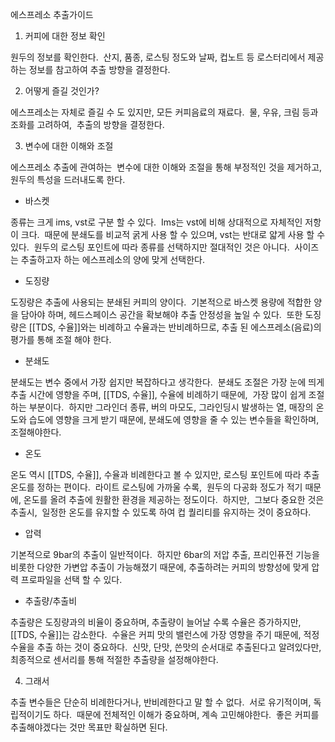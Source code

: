 

에스프레소 추출가이드

 1. 커피에 대한 정보 확인

원두의 정보를 확인한다. 
산지, 품종, 로스팅 정도와 날짜, 컵노트 등
로스터리에서 제공하는 정보를 참고하여
추출 방향을 결정한다. 

2. 어떻게 즐길 것인가? 

  에스프레소는 자체로 즐길 수 도 있지만,
모든 커피음료의 재료다. 
물, 우유, 크림 등과 조화를 고려하여, 
추출의 방향을 결정한다. 

3. 변수에 대한 이해와 조절

에스프레소 추출에 관여하는 
변수에 대한 이해와 조절을 통해
부정적인 것을 제거하고,
원두의 특성을 드러내도록 한다. 

- 바스켓 

종류는 크게 ims, vst로 구분 할 수 있다. 
Ims는 vst에 비해 상대적으로 자체적인 저항이 크다. 
때문에 분쇄도를 비교적 굵게 사용 할 수 있으며,
vst는 반대로 얇게 사용 할 수 있다. 
원두의 로스팅 포인트에 따라
종류를 선택하지만 절대적인 것은 아니다. 
사이즈는 추출하고자 하는 에스프레소의 양에 맞게
선택한다. 

- 도징량

도징량은 추출에 사용되는 분쇄된 커피의 양이다. 
기본적으로 바스켓 용량에 적합한 양을 담아야 하며,
헤드스페이스 공간을 확보해야 추출 안정성을 높일 수 있다. 
또한 도징량은 [[TDS, 수율]]와는 비례하고 수율과는 반비례하므로,
추출 된 에스프레소(음료)의 평가를 통해 조절 해야 한다.  

- 분쇄도

분쇄도는 변수 중에서 가장 쉽지만 복잡하다고 생각한다. 
분쇄도 조절은 가장 눈에 띄게 추출 시간에 영향을 주며,
[[TDS, 수율]], 수율에 비례하기 때문에, 
가장 많이 쉽게 조절하는 부분이다. 
하지만 그라인더 종류, 버의 마모도, 그라인딩시 발생하는
열, 매장의 온도와 습도에 영향을 크게 받기 때문에,
분쇄도에 영향을 줄 수 있는 변수들을 확인하며,
조절해야한다. 

  - 온도

온도 역시 [[TDS, 수율]], 수율과 비례한다고 볼 수 있지만,
로스팅 포인트에 따라 추출온도를 정하는 편이다. 
라이트 로스팅에 가까울 수록, 
원두의 다공화 정도가 적기 때문에,
온도를 올려 추출에 원활한 환경을 제공하는 정도이다. 
하지만, 
그보다 중요한 것은 추출시, 
일정한 온도를 유지할 수 있도록 하여
컵 퀄리티를 유지하는 것이 중요하다. 

  - 압력

기본적으로 9bar의 추출이 일반적이다. 
하지만 6bar의 저압 추출, 프리인퓨전 기능을 비롯한
다양한 가변압 추출이 가능해졌기 때문에,
추출하려는 커피의 방향성에 맞게
압력 프로파일을 선택 할 수 있다. 

- 추출량/추출비

추출량은 도징량과의 비율이 중요하며,
추출량이 늘어날 수록 수율은 증가하지만,
[[TDS, 수율]]는 감소한다. 
수율은 커피 맛의 밸런스에 가장 영향을 주기 때문에,
적정 수율을 추출 하는 것이 중요하다. 
신맛, 단맛, 쓴맛의 순서대로 추출된다고 알려있다만,
최종적으로 센서리를 통해 적절한 추출량을 설정해야한다. 

  
  4. 그래서

추출 변수들은
단순히 비례한다거나, 반비례한다고 말 할 수 없다. 
서로 유기적이며, 독립적이기도 하다. 
때문에 전체적인 이해가 중요하며, 계속 고민해야한다. 
좋은 커피를 추출해야겠다는 것만 목표만 확실하면 된다.


